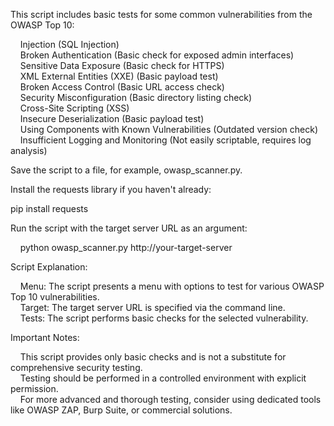 This script includes basic tests for some common vulnerabilities from the OWASP Top 10:

    Injection (SQL Injection)\
    Broken Authentication (Basic check for exposed admin interfaces)\
    Sensitive Data Exposure (Basic check for HTTPS)\
    XML External Entities (XXE) (Basic payload test)\
    Broken Access Control (Basic URL access check)\
    Security Misconfiguration (Basic directory listing check)\
    Cross-Site Scripting (XSS)\
    Insecure Deserialization (Basic payload test)\
    Using Components with Known Vulnerabilities (Outdated version check)\
    Insufficient Logging and Monitoring (Not easily scriptable, requires log analysis)

Save the script to a file, for example, owasp_scanner.py.

Install the requests library if you haven't already:

pip install requests

Run the script with the target server URL as an argument:

    python owasp_scanner.py http://your-target-server

Script Explanation:

    Menu: The script presents a menu with options to test for various OWASP Top 10 vulnerabilities.\
    Target: The target server URL is specified via the command line.\
    Tests: The script performs basic checks for the selected vulnerability.

Important Notes:

    This script provides only basic checks and is not a substitute for comprehensive security testing.\
    Testing should be performed in a controlled environment with explicit permission.\
    For more advanced and thorough testing, consider using dedicated tools like OWASP ZAP, Burp Suite, or commercial solutions.
